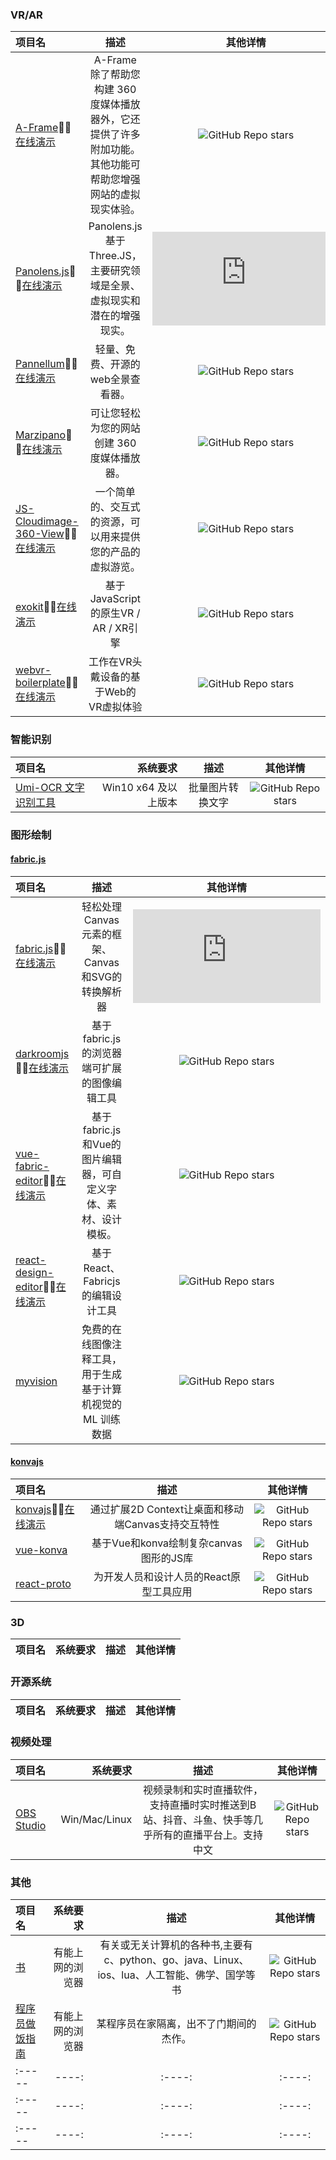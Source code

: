 ### VR/AR

| 项目名| 描述 |其他详情 |
| :-----| :----: |:----: |
| [A-Frame](https://github.com/aframevr/aframe)🎈🎈[在线演示](https://aframe.io/)| A-Frame 除了帮助您构建 360 度媒体播放器外，它还提供了许多附加功能。其他功能可帮助您增强网站的虚拟现实体验。 |![GitHub Repo stars](https://img.shields.io/github/stars/aframevr/aframe?style=social) |
| [Panolens.js](https://github.com/pchen66/panolens.js)🎈🎈[在线演示](https://pchen66.github.io/Panolens/) | Panolens.js基于Three.JS，主要研究领域是全景、虚拟现实和潜在的增强现实。 |![GitHub Repo stars](https://img.shields.io/github/stars/pchen66/panolens.js?style=social) |
| [Pannellum](https://github.com/mpetroff/pannellum)🎈🎈[在线演示](https://pannellum.org/) | 轻量、免费、开源的web全景查看器。 |![GitHub Repo stars](https://img.shields.io/github/stars/mpetroff/pannellum?style=social) |
| [Marzipano](https://github.com/google/marzipano)🎈🎈[在线演示](https://www.marzipano.net/demos/sample-tour/) | 可让您轻松为您的网站创建 360 度媒体播放器。 |![GitHub Repo stars](https://img.shields.io/github/stars/google/marzipano?style=social) |
| [JS-Cloudimage-360-View](https://github.com/scaleflex/js-cloudimage-360-view)🎈🎈[在线演示](https://scaleflex.github.io/js-cloudimage-360-view/) | 一个简单的、交互式的资源，可以用来提供您的产品的虚拟游览。 |![GitHub Repo stars](https://img.shields.io/github/stars/scaleflex/js-cloudimage-360-view?style=social) |
| [exokit](https://github.com/exokitxr/exokit)🎈🎈[在线演示](https://exokit.org/)|基于JavaScript的原生VR / AR / XR引擎 |![GitHub Repo stars](https://img.shields.io/github/stars/exokitxr/exokit?style=social) |
| [webvr-boilerplate](https://github.com/borismus/webvr-boilerplate)🎈🎈[在线演示](https://borismus.github.io/webvr-boilerplate/#) | 工作在VR头戴设备的基于Web的VR虚拟体验 |![GitHub Repo stars](https://img.shields.io/github/stars/borismus/webvr-boilerplate?style=social) |

### 智能识别

| 项目名| 系统要求| 描述 |其他详情 |
| :-----| ----: | :----: |:----: |
| [Umi-OCR 文字识别工具](https://github.com/hiroi-sora/Umi-OCR) | Win10 x64 及以上版本 | 批量图片转换文字 |![GitHub Repo stars](https://img.shields.io/github/stars/hiroi-sora/Umi-OCR?style=social)|


### 图形绘制
#### [fabric.js](https://github.com/fabricjs/fabric.js/)
| 项目名| 描述 | 其他详情 |
| :----- | :----: | :----: |
| [fabric.js](http://fabricjs.com/)🎈🎈[在线演示](http://fabricjs.com/demos/) | 轻松处理Canvas元素的框架、Canvas和SVG的转换解析器 | ![GitHub Repo stars](https://img.shields.io/github/stars/fabricjs/fabric.js?style=social) |
| [darkroomjs](https://github.com/MattKetmo/darkroomjs)🎈🎈[在线演示](https://pqina.nl/pintura/?affiliate_id=854594675)| 基于fabric.js的浏览器端可扩展的图像编辑工具 | ![GitHub Repo stars](https://img.shields.io/github/stars/MattKetmo/darkroomjs?style=social) |
| [vue-fabric-editor](https://github.com/nihaojob/vue-fabric-editor)🎈🎈[在线演示](https://nihaojob.github.io/vue-fabric-editor/)| 基于fabric.js和Vue的图片编辑器，可自定义字体、素材、设计模板。 | ![GitHub Repo stars](https://img.shields.io/github/stars/nihaojob/vue-fabric-editor?style=social) |
| [react-design-editor](https://github.com/salgum1114/react-design-editor)🎈🎈[在线演示](https://salgum1114.github.io/react-design-editor/) | 基于React、Fabricjs的编辑设计工具 | ![GitHub Repo stars](https://img.shields.io/github/stars/salgum1114/react-design-editor?style=social) |
| [myvision](https://github.com/OvidijusParsiunas/myvision) | 免费的在线图像注释工具，用于生成基于计算机视觉的 ML 训练数据 | ![GitHub Repo stars](https://img.shields.io/github/stars/OvidijusParsiunas/myvision?style=social) |

#### [konvajs](https://konvajs.org/)

| 项目名| 描述 |其他详情 |
| :-----| :----: |:----: |
| [konvajs](https://konvajs.org/)🎈🎈[在线演示](https://konvajs.org/docs/sandbox/index.html) | 通过扩展2D Context让桌面和移动端Canvas支持交互特性  | ![GitHub Repo stars](https://img.shields.io/github/stars/konvajs/react-konva?style=social) |
| [vue-konva](https://github.com/konvajs/vue-konva)| 基于Vue和konva绘制复杂canvas图形的JS库 | ![GitHub Repo stars](https://img.shields.io/github/stars/konvajs/vue-konva?style=social) |
| [react-proto](https://github.com/React-Proto/react-proto) | 为开发人员和设计人员的React原型工具应用 | ![GitHub Repo stars](https://img.shields.io/github/stars/React-Proto/react-proto?style=social) |

### 3D

| 项目名| 系统要求| 描述 |其他详情 |
| :-----| ----: | :----: |:----: |

### 开源系统

| 项目名| 系统要求| 描述 |其他详情 |
| :-----| ----: | :----: |:----: |

### 视频处理

| 项目名| 系统要求| 描述 |其他详情 |
| :-----| ----: | :----: |:----: |
| [OBS Studio](https://obsproject.com/)| Win/Mac/Linux | 视频录制和实时直播软件，支持直播时实时推送到B站、抖音、斗鱼、快手等几乎所有的直播平台上。支持中文 |![GitHub Repo stars](https://img.shields.io/github/stars/obsproject/obs-studio?style=social) |

### 其他

| 项目名| 系统要求| 描述 |其他详情 |
| :-----| ----: | :----: |:----: |
| [书](https://github.com/mymmsc/books) | 有能上网的浏览器 | 有关或无关计算机的各种书,主要有c、python、go、java、Linux、ios、lua、人工智能、佛学、国学等书| ![GitHub Repo stars](https://img.shields.io/github/stars/mymmsc/books?style=social) |
| [程序员做饭指南](https://github.com/Anduin2017/HowToCook)| 有能上网的浏览器 | 某程序员在家隔离，出不了门期间的杰作。 | ![GitHub Repo stars](https://img.shields.io/github/stars/Anduin2017/HowToCook?style=social) |
| :-----| ----: | :----: |:----: |
| :-----| ----: | :----: |:----: |
| :-----| ----: | :----: |:----: |